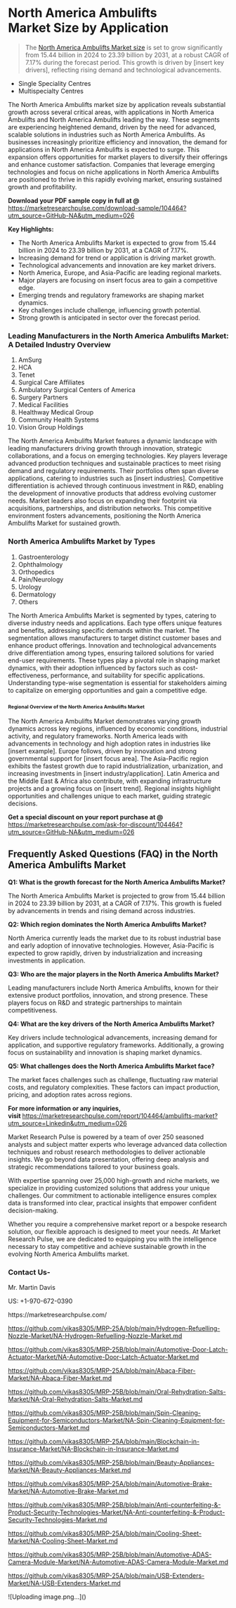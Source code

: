 <h1>North America Ambulifts Market&nbsp;Size by Application</h1><blockquote><p>The <a href="https://marketresearchpulse.com/download-sample/104464?utm_source=GitHub-NA&amp;utm_medium=026">North America Ambulifts Market size</a> is set to grow significantly from 15.44 billion in 2024 to 23.39 billion by 2031, at a robust CAGR of 7.17% during the forecast period. This growth is driven by [insert key drivers], reflecting rising demand and technological advancements.</p></blockquote><ul><li>Single Speciality Centres<li> Multispecialty Centres</li></ul><p>The North America Ambulifts market size by application reveals substantial growth across several critical areas, with applications in North America Ambulifts and North America Ambulifts leading the way. These segments are experiencing heightened demand, driven by the need for advanced, scalable solutions in industries such as North America Ambulifts. As businesses increasingly prioritize efficiency and innovation, the demand for applications in North America Ambulifts is expected to surge. This expansion offers opportunities for market players to diversify their offerings and enhance customer satisfaction. Companies that leverage emerging technologies and focus on niche applications in North America Ambulifts are positioned to thrive in this rapidly evolving market, ensuring sustained growth and profitability.</p><p><strong>Download your PDF sample copy in full at @ </strong><a href="https://marketresearchpulse.com/download-sample/104464?utm_source=GitHub-NA&amp;utm_medium=026">https://marketresearchpulse.com/download-sample/104464?utm_source=GitHub-NA&amp;utm_medium=026</a></p><p><strong>Key Highlights: </strong></p><ul><li>The North America Ambulifts Market is expected to grow from 15.44 billion in 2024 to 23.39 billion by 2031, at a CAGR of 7.17%.</li><li>Increasing demand for trend or application is driving market growth.</li><li>Technological advancements and innovation are key market drivers.</li><li>North America, Europe, and Asia-Pacific are leading regional markets.</li><li>Major players are focusing on insert focus area to gain a competitive edge.</li><li>Emerging trends and regulatory frameworks are shaping market dynamics.</li><li>Key challenges include challenge, influencing growth potential.</li><li>Strong growth is anticipated in sector over the forecast period.</li></ul><h3>Leading Manufacturers in the North America Ambulifts Market: A Detailed Industry Overview</h3><ol><li>AmSurg</li><li>HCA</li><li>Tenet</li><li>Surgical Care Affiliates</li><li>Ambulatory Surgical Centers of America</li><li>Surgery Partners</li><li>Medical Facilities</li><li>Healthway Medical Group</li><li>Community Health Systems</li><li>Vision Group Holdings</li></ol><div class="flex max-w-full flex-col flex-grow"><div class="min-h-8 text-message flex w-full flex-col items-end gap-2 whitespace-normal break-words [.text-message+&amp;]:mt-5" dir="auto" data-message-author-role="assistant" data-message-id="fd8432e4-4910-450d-b182-61b7bfb0a01f" data-message-model-slug="gpt-4o"><div class="flex w-full flex-col gap-1 empty:hidden first:pt-[3px]"><div class="markdown prose w-full break-words dark:prose-invert light"><p>The North America Ambulifts Market features a dynamic landscape with leading manufacturers driving growth through innovation, strategic collaborations, and a focus on emerging technologies. Key players leverage advanced production techniques and sustainable practices to meet rising demand and regulatory requirements. Their portfolios often span diverse applications, catering to industries such as [insert industries]. Competitive differentiation is achieved through continuous investment in R&amp;D, enabling the development of innovative products that address evolving customer needs. Market leaders also focus on expanding their footprint via acquisitions, partnerships, and distribution networks. This competitive environment fosters advancements, positioning the North America Ambulifts Market for sustained growth.</p></div></div></div></div><h3>North America Ambulifts Market by Types</h3><ol><li>Gastroenterology<li> Ophthalmology<li> Orthopedics<li> Pain/Neurology<li> Urology<li> Dermatology<li> Others</li></ol><div class="flex max-w-full flex-col flex-grow"><div class="min-h-8 text-message flex w-full flex-col items-end gap-2 whitespace-normal break-words [.text-message+&amp;]:mt-5" dir="auto" data-message-author-role="assistant" data-message-id="084470be-0bb7-4664-bddf-5156b4f41249" data-message-model-slug="gpt-4o-mini"><div class="flex w-full flex-col gap-1 empty:hidden first:pt-[3px]"><div class="markdown prose w-full break-words dark:prose-invert light"><p>The North America Ambulifts Market is segmented by types, catering to diverse industry needs and applications. Each type offers unique features and benefits, addressing specific demands within the market. The segmentation allows manufacturers to target distinct customer bases and enhance product offerings. Innovation and technological advancements drive differentiation among types, ensuring tailored solutions for varied end-user requirements. These types play a pivotal role in shaping market dynamics, with their adoption influenced by factors such as cost-effectiveness, performance, and suitability for specific applications. Understanding type-wise segmentation is essential for stakeholders aiming to capitalize on emerging opportunities and gain a competitive edge.</p></div></div></div></div><h3><span style="font-size: 11px;">Regional Overview of the North America Ambulifts Market</span></h3><div class="flex max-w-full flex-col flex-grow"><div class="min-h-8 text-message flex w-full flex-col items-end gap-2 whitespace-normal break-words [.text-message+&amp;]:mt-5" dir="auto" data-message-author-role="assistant" data-message-id="e9038762-ce64-4e30-91c9-9bd413514231" data-message-model-slug="gpt-4o-mini"><div class="flex w-full flex-col gap-1 empty:hidden first:pt-[3px]"><div class="markdown prose w-full break-words dark:prose-invert light"><p>The North America Ambulifts Market demonstrates varying growth dynamics across key regions, influenced by economic conditions, industrial activity, and regulatory frameworks. North America leads with advancements in technology and high adoption rates in industries like [insert example]. Europe follows, driven by innovation and strong governmental support for [insert focus area]. The Asia-Pacific region exhibits the fastest growth due to rapid industrialization, urbanization, and increasing investments in [insert industry/application]. Latin America and the Middle East &amp; Africa also contribute, with expanding infrastructure projects and a growing focus on [insert trend]. Regional insights highlight opportunities and challenges unique to each market, guiding strategic decisions.</p></div></div></div></div><p><strong>Get a special discount on your report purchase at @ </strong><a href="https://marketresearchpulse.com/ask-for-discount/104464?utm_source=GitHub-NA&amp;utm_medium=026">https://marketresearchpulse.com/ask-for-discount/104464?utm_source=GitHub-NA&amp;utm_medium=026</a></p><h2>Frequently Asked Questions (FAQ) in the North America Ambulifts Market</h2><p><strong>Q1: What is the growth forecast for the North America Ambulifts Market?</strong></p><p>The North America Ambulifts Market is projected to grow from 15.44 billion in 2024 to 23.39 billion by 2031, at a CAGR of 7.17%. This growth is fueled by advancements in trends and rising demand across industries.</p><p><strong>Q2: Which region dominates the North America Ambulifts Market?</strong></p><p>North America currently leads the market due to its robust industrial base and early adoption of innovative technologies. However, Asia-Pacific is expected to grow rapidly, driven by industrialization and increasing investments in application.</p><p><strong>Q3: Who are the major players in the North America Ambulifts Market?</strong></p><p>Leading manufacturers include North America Ambulifts, known for their extensive product portfolios, innovation, and strong presence. These players focus on R&amp;D and strategic partnerships to maintain competitiveness.</p><p><strong>Q4: What are the key drivers of the North America Ambulifts Market?</strong></p><p>Key drivers include technological advancements, increasing demand for application, and supportive regulatory frameworks. Additionally, a growing focus on sustainability and innovation is shaping market dynamics.</p><p><strong>Q5: What challenges does the North America Ambulifts Market face?</strong></p><p>The market faces challenges such as challenge, fluctuating raw material costs, and regulatory complexities. These factors can impact production, pricing, and adoption rates across regions.</p><p><strong>For more information or any inquiries, visit&nbsp;</strong><a href="https://marketresearchpulse.com/report/104464/ambulifts-market?utm_source=Linkedin&utm_medium=026">https://marketresearchpulse.com/report/104464/ambulifts-market?utm_source=Linkedin&utm_medium=026</a></p><p>Market Research Pulse is powered by a team of over 250 seasoned analysts and subject matter experts who leverage advanced data collection techniques and robust research methodologies to deliver actionable insights. We go beyond data presentation, offering deep analysis and strategic recommendations tailored to your business goals.</p><p>With expertise spanning over 25,000 high-growth and niche markets, we specialize in providing customized solutions that address your unique challenges. Our commitment to actionable intelligence ensures complex data is transformed into clear, practical insights that empower confident decision-making.</p><p>Whether you require a comprehensive market report or a bespoke research solution, our flexible approach is designed to meet your needs. At Market Research Pulse, we are dedicated to equipping you with the intelligence necessary to stay competitive and achieve sustainable growth in the evolving North America Ambulifts market.</p><h3><strong>Contact Us-</strong></h3><p>Mr. Martin Davis</p><p>US: +1-970-672-0390</p><p>https://marketresearchpulse.com/</p><p><a href="https://github.com/vikas8305/MRP-25A/blob/main/Hydrogen-Refuelling-Nozzle-Market/NA-Hydrogen-Refuelling-Nozzle-Market.md">https://github.com/vikas8305/MRP-25A/blob/main/Hydrogen-Refuelling-Nozzle-Market/NA-Hydrogen-Refuelling-Nozzle-Market.md</a></p><p><a href="https://github.com/vikas8305/MRP-25B/blob/main/Automotive-Door-Latch-Actuator-Market/NA-Automotive-Door-Latch-Actuator-Market.md">https://github.com/vikas8305/MRP-25B/blob/main/Automotive-Door-Latch-Actuator-Market/NA-Automotive-Door-Latch-Actuator-Market.md</a></p><p><a href="https://github.com/vikas8305/MRP-25A/blob/main/Abaca-Fiber-Market/NA-Abaca-Fiber-Market.md">https://github.com/vikas8305/MRP-25A/blob/main/Abaca-Fiber-Market/NA-Abaca-Fiber-Market.md</a></p><p><a href="https://github.com/vikas8305/MRP-25B/blob/main/Oral-Rehydration-Salts-Market/NA-Oral-Rehydration-Salts-Market.md">https://github.com/vikas8305/MRP-25B/blob/main/Oral-Rehydration-Salts-Market/NA-Oral-Rehydration-Salts-Market.md</a></p><p><a href="https://github.com/vikas8305/MRP-25B/blob/main/Spin-Cleaning-Equipment-for-Semiconductors-Market/NA-Spin-Cleaning-Equipment-for-Semiconductors-Market.md">https://github.com/vikas8305/MRP-25B/blob/main/Spin-Cleaning-Equipment-for-Semiconductors-Market/NA-Spin-Cleaning-Equipment-for-Semiconductors-Market.md</a></p><p><a href="https://github.com/vikas8305/MRP-25A/blob/main/Blockchain-in-Insurance-Market/NA-Blockchain-in-Insurance-Market.md">https://github.com/vikas8305/MRP-25A/blob/main/Blockchain-in-Insurance-Market/NA-Blockchain-in-Insurance-Market.md</a></p><p><a href="https://github.com/vikas8305/MRP-25B/blob/main/Beauty-Appliances-Market/NA-Beauty-Appliances-Market.md">https://github.com/vikas8305/MRP-25B/blob/main/Beauty-Appliances-Market/NA-Beauty-Appliances-Market.md</a></p><p><a href="https://github.com/vikas8305/MRP-25A/blob/main/Automotive-Brake-Market/NA-Automotive-Brake-Market.md">https://github.com/vikas8305/MRP-25A/blob/main/Automotive-Brake-Market/NA-Automotive-Brake-Market.md</a></p><p><a href="https://github.com/vikas8305/MRP-25B/blob/main/Anti-counterfeiting-&-Product-Security-Technologies-Market/NA-Anti-counterfeiting-&-Product-Security-Technologies-Market.md">https://github.com/vikas8305/MRP-25B/blob/main/Anti-counterfeiting-&-Product-Security-Technologies-Market/NA-Anti-counterfeiting-&-Product-Security-Technologies-Market.md</a></p><p><a href="https://github.com/vikas8305/MRP-25A/blob/main/Cooling-Sheet-Market/NA-Cooling-Sheet-Market.md">https://github.com/vikas8305/MRP-25A/blob/main/Cooling-Sheet-Market/NA-Cooling-Sheet-Market.md</a></p><p><a href="https://github.com/vikas8305/MRP-25B/blob/main/Automotive-ADAS-Camera-Module-Market/NA-Automotive-ADAS-Camera-Module-Market.md">https://github.com/vikas8305/MRP-25B/blob/main/Automotive-ADAS-Camera-Module-Market/NA-Automotive-ADAS-Camera-Module-Market.md</a></p><p><a href="https://github.com/vikas8305/MRP-25A/blob/main/USB-Extenders-Market/NA-USB-Extenders-Market.md">https://github.com/vikas8305/MRP-25A/blob/main/USB-Extenders-Market/NA-USB-Extenders-Market.md</a></p>
![Uploading image.png…]()
